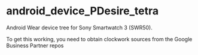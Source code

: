 android_device_PDesire_tetra
=========================

Android Wear device tree for Sony Smartwatch 3 (SWR50).

To get this working, you need to obtain clockwork sources from the Google Business Partner repos

